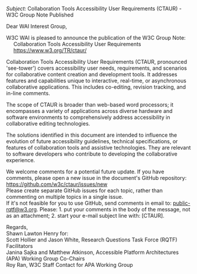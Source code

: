 _Subject:_ Collaboration Tools Accessibility User Requirements (CTAUR) - W3C Group Note Published

Dear WAI Interest Group,

W3C WAI is pleased to announce the publication of the W3C Group Note:<br>
&nbsp;&nbsp;&nbsp;&nbsp;&nbsp;Collaboration Tools Accessibility User Requirements<br>
&nbsp;&nbsp;&nbsp;&nbsp;&nbsp;https://www.w3.org/TR/ctaur/<br>

Collaboration Tools Accessibility User Requirements (CTAUR, pronounced 'see-tower') covers accessibility user needs, requirements, and scenarios for collaborative content creation and development tools. It addresses features and capabilities unique to interactive, real-time, or asynchronous collaborative applications. This includes co-editing, revision tracking, and in-line comments.

The scope of CTAUR is broader than web-based word processors; it encompasses a variety of applications across diverse hardware and software environments to comprehensively address accessibility in collaborative editing technologies.

The solutions identified in this document are intended to influence the evolution of future accessibility guidelines, technical specifications, or features of collaboration tools and assistive technologies. They are relevant to software developers who contribute to developing the collaborative experience.

We welcome comments for a potential future update. If you have comments, please open a new issue in the document's GitHub repository: https://github.com/w3c/ctaur/issues/new<br>
Please create separate GitHub issues for each topic, rather than commenting on multiple topics in a single issue.<br>
If it's not feasible for you to use GitHub, send comments in email to: public-rqtf@w3.org. Please: 1. put your comments in the body of the message, not as an attachment; 2. start your e-mail subject line with: [CTAUR].

Regards,<br>
Shawn Lawton Henry for:<br>
Scott Hollier and Jason White, Research Questions Task Force (RQTF) Facilitators<br>
Janina Sajka and Matthew Atkinson, Accessible Platform Architectures (APA) Working Group Co-Chairs<br>
Roy Ran, W3C Staff Contact for APA Working Group

